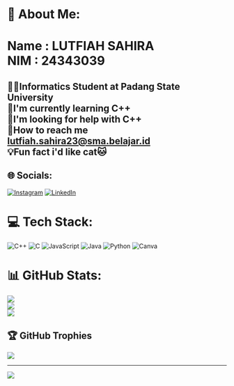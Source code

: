 # 💫 About Me:
# Name : LUTFIAH SAHIRA<br>NIM : 24343039
👩‍🎓Informatics Student at Padang State University<br>🦋I'm currently learning C++<br>🙏I'm looking for help with C++<br>🔎How to reach me lutfiah.sahira23@sma.belajar.id<br>💡Fun fact i'd like cat🐱
---

## 🌐 Socials:
[![Instagram](https://img.shields.io/badge/Instagram-%23E4405F.svg?logo=Instagram&logoColor=white)](https://instagram.com/@sahira_fh.04) [![LinkedIn](https://img.shields.io/badge/LinkedIn-%230077B5.svg?logo=linkedin&logoColor=white)](https://linkedin.com/in/https://www.linkedin.com/in/lutfiah-sahira-456741308) 

# 💻 Tech Stack:
![C++](https://img.shields.io/badge/c++-%2300599C.svg?style=for-the-badge&logo=c%2B%2B&logoColor=white) ![C](https://img.shields.io/badge/c-%2300599C.svg?style=for-the-badge&logo=c&logoColor=white) ![JavaScript](https://img.shields.io/badge/javascript-%23323330.svg?style=for-the-badge&logo=javascript&logoColor=%23F7DF1E) ![Java](https://img.shields.io/badge/java-%23ED8B00.svg?style=for-the-badge&logo=openjdk&logoColor=white) ![Python](https://img.shields.io/badge/python-3670A0?style=for-the-badge&logo=python&logoColor=ffdd54) ![Canva](https://img.shields.io/badge/Canva-%2300C4CC.svg?style=for-the-badge&logo=Canva&logoColor=white)
# 📊 GitHub Stats:
![](https://github-readme-stats.vercel.app/api?username=Lutfiah-s&theme=tokyonight&hide_border=false&include_all_commits=false&count_private=false)<br/>
![](https://github-readme-streak-stats.herokuapp.com/?user=Lutfiah-s&theme=tokyonight&hide_border=false)<br/>
![](https://github-readme-stats.vercel.app/api/top-langs/?username=Lutfiah-s&theme=tokyonight&hide_border=false&include_all_commits=false&count_private=false&layout=compact)

## 🏆 GitHub Trophies
![](https://github-profile-trophy.vercel.app/?username=Lutfiah-s&theme=radical&no-frame=false&no-bg=true&margin-w=4)

---
[![](https://visitcount.itsvg.in/api?id=Lutfiah-s&icon=0&color=0)](https://visitcount.itsvg.in)

<!-- Proudly created with GPRM ( https://gprm.itsvg.in ) -->
